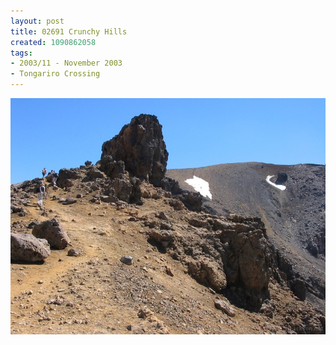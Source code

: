 ```yaml
---
layout: post
title: 02691 Crunchy Hills
created: 1090862058
tags:
- 2003/11 - November 2003
- Tongariro Crossing
---
```


<img src="/image/images/126_2691-908.jpg"/>

